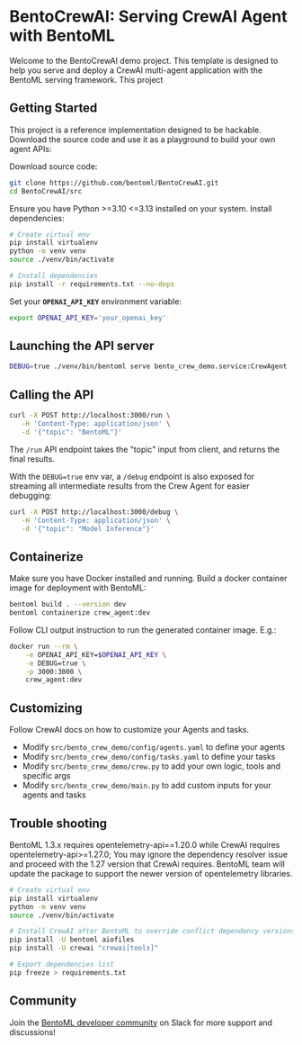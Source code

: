 # BentoCrewAI: Serving CrewAI Agent with BentoML

Welcome to the BentoCrewAI demo project. This template is designed to help you serve and deploy a CrewAI multi-agent application with the BentoML serving framework. This project


## Getting Started

This project is a reference implementation designed to be hackable. Download the source code and use it as a playground to build your own agent APIs:

Download source code:
```bash
git clone https://github.com/bentoml/BentoCrewAI.git
cd BentoCrewAI/src
```

Ensure you have Python >=3.10 <=3.13 installed on your system. Install dependencies:
```bash
# Create virtual env
pip install virtualenv
python -m venv venv
source ./venv/bin/activate

# Install dependencies
pip install -r requirements.txt --no-deps
```

Set your **`OPENAI_API_KEY`** environment variable:
```bash
export OPENAI_API_KEY='your_openai_key'
```


## Launching the API server

```bash
DEBUG=true ./venv/bin/bentoml serve bento_crew_demo.service:CrewAgent
```

## Calling the API

```bash
curl -X POST http://localhost:3000/run \
   -H 'Content-Type: application/json' \
   -d '{"topic": "BentoML"}'
```

The `/run` API endpoint takes the "topic" input from client, and returns the final results.

With the `DEBUG=true` env var, a `/debug` endpoint is also exposed for streaming all intermediate results from the Crew Agent for easier debugging:

```bash
curl -X POST http://localhost:3000/debug \
   -H 'Content-Type: application/json' \
   -d '{"topic": "Model Inference"}'
```

## Containerize 

Make sure you have Docker installed and running. Build a docker container image for deployment with BentoML:

```bash
bentoml build . --version dev
bentoml containerize crew_agent:dev
```

Follow CLI output instruction to run the generated container image. E.g.:

```bash
docker run --rm \
    -e OPENAI_API_KEY=$OPENAI_API_KEY \
    -e DEBUG=true \
    -p 3000:3000 \
    crew_agent:dev
```


## Customizing

Follow CrewAI docs on how to customize your Agents and tasks.

- Modify `src/bento_crew_demo/config/agents.yaml` to define your agents
- Modify `src/bento_crew_demo/config/tasks.yaml` to define your tasks
- Modify `src/bento_crew_demo/crew.py` to add your own logic, tools and specific args
- Modify `src/bento_crew_demo/main.py` to add custom inputs for your agents and tasks

## Trouble shooting

BentoML 1.3.x requires opentelemetry-api==1.20.0 while CrewAI requires opentelemetry-api>=1.27.0; You may ignore the dependency resolver issue and proceed with the 1.27 version that CrewAi requires. BentoML team will update the package to support the newer version of opentelemetry libraries.


```bash
# Create virtual env
pip install virtualenv
python -m venv venv
source ./venv/bin/activate

# Install CrewAI after BentoML to override conflict dependency versions
pip install -U bentoml aiofiles
pip install -U crewai "crewai[tools]"

# Export dependencies list
pip freeze > requirements.txt
```

## Community

Join the [BentoML developer community](https://l.bentoml.com/join-slack) on Slack for more support and discussions!
